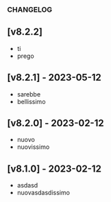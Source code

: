 ### CHANGELOG

## [v8.2.2]
- ti
- prego

## [v8.2.1] - 2023-05-12
- sarebbe
- bellissimo

## [v8.2.0] - 2023-02-12
- nuovo 
- nuovissimo

## [v8.1.0] - 2023-02-12
- asdasd 
- nuovasdasdissimo

